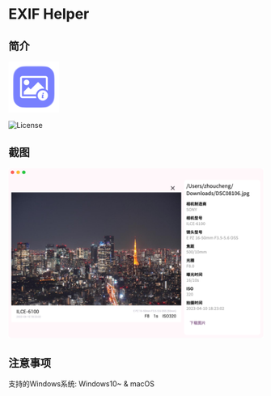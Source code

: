 # EXIF Helper

## 简介

<img src="assets/icon.png" width="100px">

![License](https://img.shields.io/badge/License-MIT-dark_green)

## 截图

![alt text](demo/demo.png)

## 注意事项

支持的Windows系统: Windows10~ & macOS